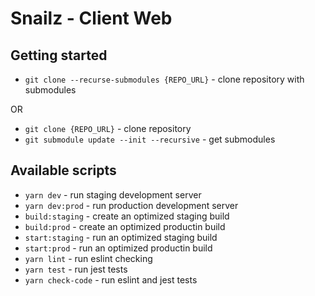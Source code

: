 # Snailz - Client Web

## Getting started
- `git clone --recurse-submodules {REPO_URL}` - clone repository with submodules

OR

- `git clone {REPO_URL}` - clone repository
- `git submodule update --init --recursive` - get submodules

## Available scripts
- `yarn dev` - run staging development server
- `yarn dev:prod` - run production development server
- `build:staging` - create an optimized staging build
- `build:prod` - create an optimized productin build
- `start:staging` - run an optimized staging build
- `start:prod` - run an optimized productin build
- `yarn lint` - run eslint checking
- `yarn test` - run jest tests
- `yarn check-code` - run eslint and jest tests